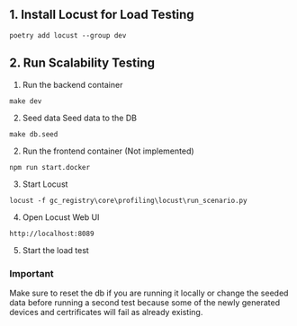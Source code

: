 ## 1. Install Locust for Load Testing
``` 
poetry add locust --group dev
``` 
## 2. Run Scalability Testing
1. Run the backend container
```
make dev
``` 

2. Seed data
Seed data to the DB
```
make db.seed
```

2. Run the frontend container (Not implemented)
```
npm run start.docker
``` 
3. Start Locust
``` 
locust -f gc_registry\core\profiling\locust\run_scenario.py
``` 
4. Open Locust Web UI
``` 
http://localhost:8089
``` 
5. Start the load test

### Important
Make sure to reset the db if you are running it locally or change the seeded data before running a second test because some of the newly generated devices and certrificates will fail as already existing.
